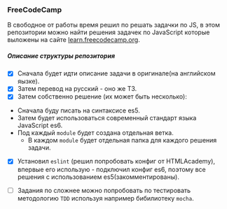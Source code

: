 ### FreeCodeCamp
В свободное от работы время решил по решать задачки по JS,
в этом репозитории можно найти решения задачек по JavaScript которые выложены на сайте
[learn.freecodecamp.org](https://learn.freecodecamp.org/).

##### Описание структуры репозитория
- [X] Сначала будет идти описание задачи в оригинале(на английском яызке).
- [X] Затем перевод на русский - оно же ТЗ.
- [X] Затем собственно решение (их может быть несколько):
+ Сначала буду писать на синтаксисе es5. 
+ Затем будет использоваться современный стандарт языка JavaScript es6.
+ Под каждый `module` будет создана отдельная ветка.
    + В каждом `module` будет отдельная папка для каждого решения задачи.
- [X] Установил `eslint` (решил попробовать конфиг от HTMLAcademy), впервые его использую - подключил конфиг es6, поэтому все решения с использованием es5(закомментированы).
- [ ] Задания по сложнее можно попробовать по тестировать методологию `TDD` используя например бибилиотеку `mocha`.



  
 


